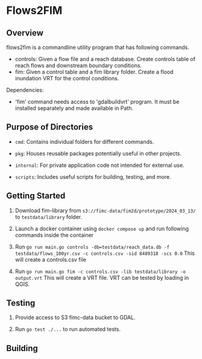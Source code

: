 # Flows2FIM

## Overview
flows2fim is a commandline utility program that has following commands.
 - controls: Given a flow file and a reach database. Create controls table of reach flows and downstream boundary conditions.
 - fim: Given a control table and a fim library folder. Create a flood inundation VRT for the control conditions.

Dependencies:
 - 'fim' command needs access to 'gdalbuildvrt' program. It must be installed separately and made available in Path.

## Purpose of Directories

- `cmd`: Contains individual folders for different commands.

- `pkg`: Houses reusable packages potentially useful in other projects.

- `internal`: For private application code not intended for external use.

- `scripts`: Includes useful scripts for building, testing, and more.

## Getting Started

1. Download fim-library from `s3://fimc-data/fim2d/prototype/2024_03_13/` to `testdata/library` folder.

2. Launch a docker container using `docker compose up` and run following commands inside the container

3. Run `go run main.go controls -db=testdata/reach_data.db -f testdata/flows_100yr.csv -c controls.csv -sid 8489318 -scs 0.0` This will create a controls.csv file

4. Run `go run main.go fim -c controls.csv -lib testdata/library -o output.vrt` This will create a VRT file. VRT can be tested by loading in QGIS.

## Testing

1. Provide access to S3 fimc-data bucket to GDAL.

2. Run `go test ./...` to run automated tests.

## Building
